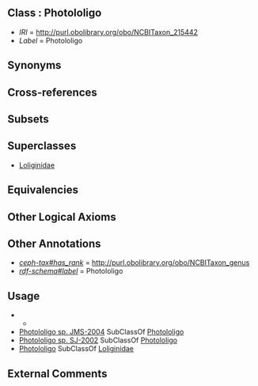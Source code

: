 
## Class : Photololigo

 * *IRI* = http://purl.obolibrary.org/obo/NCBITaxon_215442
 * *Label* = Photololigo

## Synonyms


## Cross-references


## Subsets


## Superclasses

 * [Loliginidae](../../NCBITaxon/15/NCBITaxon_6615.md)

## Equivalencies


## Other Logical Axioms


## Other Annotations

 * *[ceph-tax#has_rank](../../ceph-tax#has/nk/ceph-tax#has_rank.md)* = http://purl.obolibrary.org/obo/NCBITaxon_genus
 * *[rdf-schema#label](../../el/rdf-schema#label.md)* = Photololigo

## Usage

 * -
 * [Photololigo sp. JMS-2004](../../NCBITaxon/85/NCBITaxon_279085.md) SubClassOf [Photololigo](../../NCBITaxon/42/NCBITaxon_215442.md)
 * [Photololigo sp. SJ-2002](../../NCBITaxon/43/NCBITaxon_215443.md) SubClassOf [Photololigo](../../NCBITaxon/42/NCBITaxon_215442.md)
 * [Photololigo](../../NCBITaxon/42/NCBITaxon_215442.md) SubClassOf [Loliginidae](../../NCBITaxon/15/NCBITaxon_6615.md)

## External Comments

